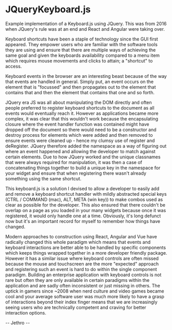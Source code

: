# JQueryKeyboard.js
Example implementation of a Keyboard.js using JQuery. This was from 2016 when JQuery's rule was at an end and React and Angular were taking over.

Keyboard shortcuts have been a staple of technology since the GUI first appeared. They empower users who are familiar with the software tools they are using and ensure that there are multiple ways of achieving the same goal and given the keyboards availability compared to a menu item which requires mouse movements and clicks to attain; a "shortcut" to access.

Keyboard events in the browser are an interesting beast because of the way that events are handled in general. Simply put, an event occurs on the element that is "focussed" and then propagates out to the element that contains that and then the element that contains that one and so forth.

JQuery era JS was all about manipulating the DOM directly and often people preferred to register keyboard shortcuts to the document as all events would eventually reach it. However as applications became more complex, it was clear that this wouldn't work because the encapsulating closure where the event handler function was contained might have dropped off the document so there would need to be a constructor and destroy process for elements which were added and then removed to ensure events were cleaned up - hence my clumsy use of register and deRegister. JQuery therefore added the namespace as a way of figuring out where an event happened and allowing the developer to match against certain elements. Due to how JQuery worked and the unique classnames that were always required for manipulation, it was then a case of concatenating things together to build a unique key in the namespace for your widget and ensure that when registering there wasn't already something using the same shortcut.

This keyboard.js is a solution I devised to allow a developer to easily add and remove a keyboard shortcut handler with mildly abstracted special keys (CTRL / COMMAND (mac), ALT, META (win key)) to make combos used as clear as possible for the developer. This also ensured that there couldn't be overlap on a page as you loaded in your many widgets because once it was registered, it would only handle one at a time. Obviously, it's long defunct now but it's an important record for myself to remember how things have changed.

Modern approaches to construction using React, Angular and Vue have radically changed this whole paradigm which means that events and keyboard interactions are better able to be handled by specific components which keeps things wrapped together in a more developer friendly package. However it has a similar issue where keyboard controls are often missed because the mouse and touchscreen are the more "expected" approach and registering such an event is hard to do within the single component paradigm. Building an enterprise application with keyboard controls is not rare but often they are only available in certain paradigms within the application and are sadly often inconsistent or just missing in others. The uptick in gamers since ~2008 when nerd culture and video games became cool and your average software user was much more likely to have a grasp of interactions beyond their index finger means that we are increasingly seeing users who are technically competent and craving for better interaction options.


-- Jethro --
